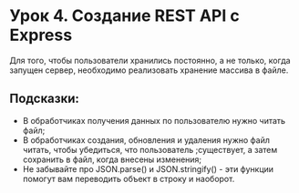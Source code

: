 # Урок 4. Создание REST API с Express
Для того, чтобы пользователи хранились постоянно, а не только, когда запущен сервер, необходимо реализовать хранение массива в файле.

## Подсказки:
- В обработчиках получения данных по пользователю нужно читать файл;
- В обработчиках создания, обновления и удаления нужно файл читать, чтобы убедиться, что пользователь ;существует, а затем сохранить в файл, когда внесены изменения;
- Не забывайте про JSON.parse() и JSON.stringify() - эти функции помогут вам переводить объект в строку и наоборот.